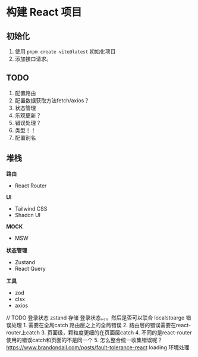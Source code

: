 # 构建 React 项目

## 初始化
1. 使用 `pnpm create vite@latest` 初始化项目
2. 添加接口请求。

## TODO
1. 配置路由
2. 配置数据获取方法fetch/axios？
3. 状态管理
4. 乐观更新？
5. 错误处理？
6. 类型！！
7. 配置别名


## 堆栈

**路由**
- React Router

**UI**
- Tailwind CSS
- Shadcn UI

**MOCK**
- MSW

**状态管理**
- Zustand
- React Query

**工具**
- zod
- clsx
- axios

// TODO
登录状态
zstand 存储 登录状态。。。然后是否可以联合 localstoarge
错误处理
    1. 需要在全局catch 路由层之上的全局错误
    2. 路由层的错误需要在react-router上catch
    3. 页面级，颗粒度更细的在页面层catch
    4. 不同的是react-router使用的错误catch和页面的不是同一个
    5. 怎么整合统一收集错误呢？
    https://www.brandondail.com/posts/fault-tolerance-react
loading
环境处理